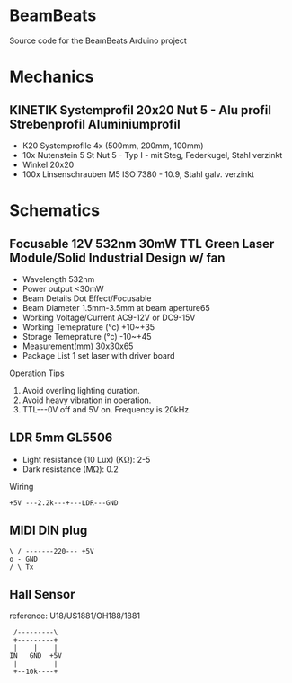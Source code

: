 # BeamBeats
Source code for the BeamBeats Arduino project

# Mechanics

## KINETIK Systemprofil 20x20 Nut 5 - Alu profil Strebenprofil Aluminiumprofil 

- K20 Systemprofile 4x (500mm, 200mm, 100mm)
- 10x Nutenstein 5 St Nut 5 - Typ I - mit Steg, Federkugel, Stahl verzinkt
- Winkel 20x20
- 100x Linsenschrauben M5 ISO 7380 - 10.9, Stahl galv. verzinkt 

# Schematics

## Focusable 12V 532nm 30mW TTL Green Laser Module/Solid Industrial Design w/ fan

- Wavelength	532nm
- Power output <30mW
- Beam Details	 Dot Effect/Focusable
- Beam Diameter	1.5mm-3.5mm at beam aperture65
- Working Voltage/Current	 AC9-12V or DC9-15V
- Working Temeprature (°c)	 +10~+35
- Storage Temeprature (°c)	 -10~+45
- Measurement(mm)	 30x30x65
- Package List	 1 set laser with driver board

Operation Tips

1. Avoid overling lighting duration.
1. Avoid heavy vibration in operation.
1. TTL---0V off and 5V on. Frequency is 20kHz.

## LDR 5mm GL5506
- Light resistance (10 Lux) (KΩ): 2-5
- Dark resistance (MΩ): 0.2

Wiring

    +5V ---2.2k---+---LDR---GND

## MIDI DIN plug

    \ / -------220--- +5V
    o - GND
    / \ Tx

## Hall Sensor

reference: U18/US1881/OH188/1881

     /---------\
     +---------+
     |    |    |
    IN   GND  +5V
     |         |   
     +--10k----+

